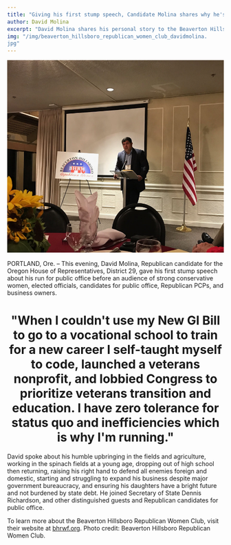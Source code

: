 ```yaml
---
title: "Giving his first stump speech, Candidate Molina shares why he's running before the Beaverton Hillsboro Republican Women Club"
author: David Molina
excerpt: "David Molina shares his personal story to the Beaverton Hillsboro Republican Women Club, a chapter of the Oregon Federation of Republican Women."
img: "/img/beaverton_hillsboro_republican_women_club_davidmolina.
jpg"
---
```


<a href="#">
    <img src="/img/beaverton_hillsboro_republican_women_club_davidmolina.jpg" alt="David Molina, a Republican candidate for House District 29 addresses the Beaverton Hillsboro Republican Women Club">
</a>

PORTLAND, Ore. – This evening, David Molina, Republican candidate for the Oregon House of Representatives, District 29, gave his first stump speech about his run for public office before an audience of strong conservative women, elected officials, candidates for public office, Republican PCPs, and business owners.

<h1 align="center">"When I couldn't use my New GI Bill to go to a vocational school to train for a new career I self-taught myself to code, launched a veterans nonprofit, and lobbied Congress to prioritize veterans transition and education. I have zero tolerance for status quo and inefficiencies which is why I'm running."</h1>

David spoke about his humble upbringing in the fields and agriculture, working in the spinach fields at a young age, dropping out of high school then returning, raising his right hand to defend all enemies foreign and domestic, starting and struggling to expand his business despite major government bureaucracy, and ensuring his daughters have a bright future and not burdened by state debt. He joined Secretary of State Dennis Richardson, and other distinguished guests and Republican candidates for public office.

To learn more about the Beaverton Hillsboro Republican Women Club, visit their website at <a href="http://www.bhrwf.org/">bhrwf.org</a>. Photo credit: Beaverton Hillsboro Republican Women Club.
